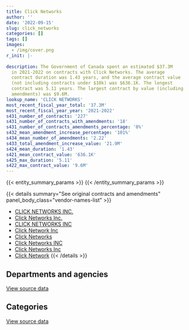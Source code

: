 ```yaml
---
title: Click Networks
author: ''
date: '2022-09-15'
slug: click_networks
categories: []
tags: []
images:
  - /img/cover.png
r_init: |-
  
description: The Government of Canada spent an estimated $37.3M
  in 2021-2022 on contracts with Click Networks. The average
  contract duration was 1.43 years, and the average contract value
  (not including contracts under $10k) was $636.1K. The longest
  contract was 5.11 years. The largest contract by value (including
  amendments) was $9.6M.
lookup_name: 'CLICK NETWORKS'
most_recent_fiscal_year_total: '37.3M'
most_recent_fiscal_year_year: '2021-2022'
s431_number_of_contracts: '227'
s431_number_of_contracts_with_amendments: '18'
s431_number_of_contracts_amendments_percentage: '8%'
s432_mean_amendment_increase_percentage: '101%'
s434_mean_number_of_amendments: '2.22'
s433_total_amendment_increase_value: '21.9M'
s424_mean_duration: '1.43'
s421_mean_contract_value: '636.1K'
s425_max_duration: '5.11'
s422_max_contract_value: '9.6M'
---
```


<script src="/rmarkdown-libs/htmlwidgets/htmlwidgets.js"></script>
<link href="/rmarkdown-libs/datatables-css/datatables-crosstalk.css" rel="stylesheet" />
<script src="/rmarkdown-libs/datatables-binding/datatables.js"></script>
<script src="/rmarkdown-libs/jquery/jquery-3.6.0.min.js"></script>
<link href="/rmarkdown-libs/dt-core-bootstrap/css/dataTables.bootstrap.min.css" rel="stylesheet" />
<link href="/rmarkdown-libs/dt-core-bootstrap/css/dataTables.bootstrap.extra.css" rel="stylesheet" />
<script src="/rmarkdown-libs/dt-core-bootstrap/js/jquery.dataTables.min.js"></script>
<script src="/rmarkdown-libs/dt-core-bootstrap/js/dataTables.bootstrap.min.js"></script>
<link href="/rmarkdown-libs/crosstalk/css/crosstalk.min.css" rel="stylesheet" />
<script src="/rmarkdown-libs/crosstalk/js/crosstalk.min.js"></script>
<script src="/rmarkdown-libs/htmlwidgets/htmlwidgets.js"></script>
<link href="/rmarkdown-libs/datatables-css/datatables-crosstalk.css" rel="stylesheet" />
<script src="/rmarkdown-libs/datatables-binding/datatables.js"></script>
<script src="/rmarkdown-libs/jquery/jquery-3.6.0.min.js"></script>
<link href="/rmarkdown-libs/dt-core-bootstrap/css/dataTables.bootstrap.min.css" rel="stylesheet" />
<link href="/rmarkdown-libs/dt-core-bootstrap/css/dataTables.bootstrap.extra.css" rel="stylesheet" />
<script src="/rmarkdown-libs/dt-core-bootstrap/js/jquery.dataTables.min.js"></script>
<script src="/rmarkdown-libs/dt-core-bootstrap/js/dataTables.bootstrap.min.js"></script>
<link href="/rmarkdown-libs/crosstalk/css/crosstalk.min.css" rel="stylesheet" />
<script src="/rmarkdown-libs/crosstalk/js/crosstalk.min.js"></script>

{{< entity_summary_params >}}
{{< /entity_summary_params >}}

{{< details summary="See original contracts and amendments" panel_body_class="vendor-names-list" >}}
- [CLICK NETWORKS INC.](https://search.open.canada.ca/en/ct/?sort=contract_value_f%20desc&page=1&search_text=%22CLICK%20NETWORKS%20INC.%22)
- [Click Networks Inc.](https://search.open.canada.ca/en/ct/?sort=contract_value_f%20desc&page=1&search_text=%22Click%20Networks%20Inc.%22)
- [CLICK NETWORKS INC](https://search.open.canada.ca/en/ct/?sort=contract_value_f%20desc&page=1&search_text=%22CLICK%20NETWORKS%20INC%22)
- [Click Network Inc](https://search.open.canada.ca/en/ct/?sort=contract_value_f%20desc&page=1&search_text=%22Click%20Network%20Inc%22)
- [Click Networks](https://search.open.canada.ca/en/ct/?sort=contract_value_f%20desc&page=1&search_text=%22Click%20Networks%22)
- [Click Networks INC](https://search.open.canada.ca/en/ct/?sort=contract_value_f%20desc&page=1&search_text=%22Click%20Networks%20INC%22)
- [Click Networks Inc](https://search.open.canada.ca/en/ct/?sort=contract_value_f%20desc&page=1&search_text=%22Click%20Networks%20Inc%22)
- [Click Network](https://search.open.canada.ca/en/ct/?sort=contract_value_f%20desc&page=1&search_text=%22Click%20Network%22)
{{< /details >}}

## Departments and agencies

<div id="htmlwidget-1" style="width:100%;height:auto;" class="datatables html-widget"></div>
<script type="application/json" data-for="htmlwidget-1">{"x":{"style":"bootstrap","filter":"none","vertical":false,"data":[["<a href=\"/departments/cra-arc/\">Canada Revenue Agency<\/a>","<a href=\"/departments/dfatd-maecd/\">Global Affairs Canada<\/a>","<a href=\"/departments/dfo-mpo/\">Fisheries and Oceans Canada<\/a>","<a href=\"/departments/dnd-mdn/\">National Defence<\/a>","<a href=\"/departments/ic/\">Innovation, Science and Economic Development Canada<\/a>","<a href=\"/departments/nrcan-rncan/\">Natural Resources Canada<\/a>","<a href=\"/departments/oag-bvg/\">Office of the Auditor General of Canada<\/a>","<a href=\"/departments/osfi-bsif/\">Office of the Superintendent of Financial Institutions Canada<\/a>","<a href=\"/departments/rcmp-grc/\">Royal Canadian Mounted Police<\/a>","<a href=\"/departments/ssc-spc/\">Shared Services Canada<\/a>"],[null,null,162368.29,null,null,null,null,null,null,6910280.37],[null,27285.28,105496.8,11892.15,null,24076.06,null,null,null,13709666.43],[null,null,null,1089604.5,48051.42,null,189.28,null,28335.76,32252147.28],[14047.99,66688.58,null,263364.99,null,null,13628.25,57324.26,385275.56,36512601.69]],"container":"<table class=\"table table-striped table-hover row-border order-column display\">\n  <thead>\n    <tr>\n      <th>Department<\/th>\n      <th>2018-2019<\/th>\n      <th>2019-2020<\/th>\n      <th>2020-2021<\/th>\n      <th>2021-2022<\/th>\n    <\/tr>\n  <\/thead>\n<\/table>","options":{"order":[[4,"desc"]],"pageLength":10,"autoWidth":true,"columnDefs":[{"targets":1,"render":"function(data, type, row, meta) {\n    return type !== 'display' ? data : DTWidget.formatCurrency(data, \"$\", 2, 3, \",\", \".\", true, null);\n  }"},{"targets":2,"render":"function(data, type, row, meta) {\n    return type !== 'display' ? data : DTWidget.formatCurrency(data, \"$\", 2, 3, \",\", \".\", true, null);\n  }"},{"targets":3,"render":"function(data, type, row, meta) {\n    return type !== 'display' ? data : DTWidget.formatCurrency(data, \"$\", 2, 3, \",\", \".\", true, null);\n  }"},{"targets":4,"render":"function(data, type, row, meta) {\n    return type !== 'display' ? data : DTWidget.formatCurrency(data, \"$\", 2, 3, \",\", \".\", true, null);\n  }"},{"width":"16%","targets":[1,2,3,4]},{"className":"dt-right","targets":[1,2,3,4]}],"orderClasses":false}},"evals":["options.columnDefs.0.render","options.columnDefs.1.render","options.columnDefs.2.render","options.columnDefs.3.render"],"jsHooks":[]}</script>
<p class="text-right">
<a href="https://github.com/GoC-Spending/contracts-data/tree/main/data/out/vendors/click_networks/summary_by_fiscal_year_by_department.csv" class="source-data-link btn btn-link">View source data</a>
</p>

## Categories

<div id="htmlwidget-2" style="width:100%;height:auto;" class="datatables html-widget"></div>
<script type="application/json" data-for="htmlwidget-2">{"x":{"style":"bootstrap","filter":"none","vertical":false,"data":[["<a href=\"/categories/defence/\">Defence<\/a>","<a href=\"/categories/information_technology/\">Information technology<\/a>","<a href=\"/categories/human_capital/\">Human capital<\/a>"],[null,7025540.37,47108.29],[11892.15,13865437.83,1086.74],[1089604.5,32304815.47,23908.27],[263364.99,37049566.32,null]],"container":"<table class=\"table table-striped table-hover row-border order-column display\">\n  <thead>\n    <tr>\n      <th>Category<\/th>\n      <th>2018-2019<\/th>\n      <th>2019-2020<\/th>\n      <th>2020-2021<\/th>\n      <th>2021-2022<\/th>\n    <\/tr>\n  <\/thead>\n<\/table>","options":{"order":[[4,"desc"]],"dom":"t","pageLength":30,"autoWidth":true,"columnDefs":[{"targets":1,"render":"function(data, type, row, meta) {\n    return type !== 'display' ? data : DTWidget.formatCurrency(data, \"$\", 2, 3, \",\", \".\", true, null);\n  }"},{"targets":2,"render":"function(data, type, row, meta) {\n    return type !== 'display' ? data : DTWidget.formatCurrency(data, \"$\", 2, 3, \",\", \".\", true, null);\n  }"},{"targets":3,"render":"function(data, type, row, meta) {\n    return type !== 'display' ? data : DTWidget.formatCurrency(data, \"$\", 2, 3, \",\", \".\", true, null);\n  }"},{"targets":4,"render":"function(data, type, row, meta) {\n    return type !== 'display' ? data : DTWidget.formatCurrency(data, \"$\", 2, 3, \",\", \".\", true, null);\n  }"},{"width":"16%","targets":[1,2,3,4]},{"className":"dt-right","targets":[1,2,3,4]}],"orderClasses":false,"lengthMenu":[10,25,30,50,100]}},"evals":["options.columnDefs.0.render","options.columnDefs.1.render","options.columnDefs.2.render","options.columnDefs.3.render"],"jsHooks":[]}</script>
<p class="text-right">
<a href="https://github.com/GoC-Spending/contracts-data/tree/main/data/out/vendors/click_networks/summary_by_fiscal_year_by_category.csv" class="source-data-link btn btn-link">View source data</a>
</p>
